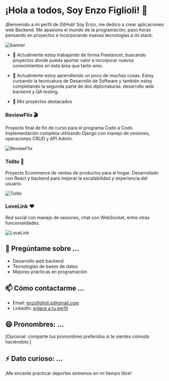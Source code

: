 # ¡Hola a todos, Soy Enzo Figlioli! 👋

¡Bienvenido a mi perfil de GitHub! Soy Enzo, me dedico a crear aplicaciones web Backend. Me apasiona el mundo de la programación; paso horas pensando en proyectos e incorporando nuevas tecnologías a mi stack.

<img src="https://static.vecteezy.com/system/resources/previews/002/127/337/non_2x/isometric-laptop-analysis-information-futuristic-concept-vector.jpg" alt="banner">

- 🔭 Actualmente estoy trabajando de forma Freelancer, buscando proyectos donde pueda aportar valor e incorporar nuevos conocimientos en esta área que tanto amo.

- 🌱 Actualmente estoy aprendiendo un poco de muchas cosas. Estoy cursando la tecnicatura de Desarrollo de Software y también estoy completando la segunda parte de dos diplomaturas: desarrollo web backend y QA testing.

- 💼 Mis proyectos destacados

### ReviewFlix 🎬

Proyecto final de fin de curso para el programa Codo a Codo. Implementación completa utilizando Django con manejo de sesiones, operaciones CRUD y API Admin.

![ReviewFlix](https://github.com/EnzoFiglioli/EnzoFiglioli/assets/105600952/5064e549-aa54-45df-b8a2-0c34ef6d5982)

### Tolito 🛒

Proyecto Ecommerce de ventas de productos para el hogar. Desarrollado con React y backend para mejorar la escalabilidad y experiencia del usuario.

![Tolito](url_imagen_proyecto_2.jpg)

### LoveLink ❤️

Red social con manejo de sesiones, chat con WebSocket, entre otras funcionalidades.

![LoveLink](url_imagen_proyecto_3.jpg)

## 💬 Pregúntame sobre ...

- Desarrollo web backend
- Tecnologías de bases de datos
- Mejores prácticas en programación

## 📫 Cómo contactarme ...

- Email: enzofiglioli.p@gmail.com
- LinkedIn: [enlace a tu perfil](https://www.linkedin.com/in/enzo-figlioli/)

## 😄 Pronombres: ...

[Opcional: comparte tus pronombres preferidos si te sientes cómodo haciéndolo.]

## ⚡ Dato curioso: ...

¡Me encanta practicar deportes extremos en mi tiempo libre!
